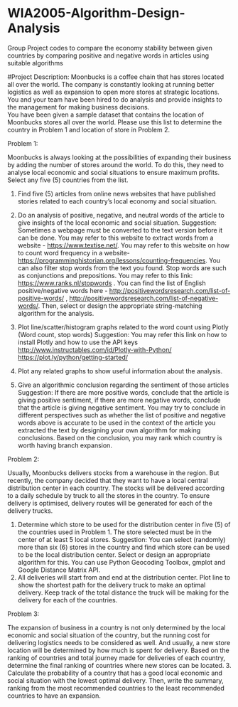 # WIA2005-Algorithm-Design-Analysis
Group Project codes to compare the economy stability between given countries by comparing positive and negative words in articles using suitable algorithms


#Project Description:
Moonbucks is a coffee chain that has stores located all over the world. The company is constantly looking at running better logistics as well as expansion to open more stores at strategic locations. You and your team have been hired to do analysis and provide insights to the management for making business decisions.  
You have been given a sample dataset that contains the location of Moonbucks stores all over the world. Please use this list to determine the country in Problem 1 and location of store in Problem 2.

Problem 1: 

Moonbucks is always looking at the possibilities of expanding their business by adding the number of stores around the world. To do this, they need to analyse local economic and social situations to ensure maximum profits. 
Select any five (5) countries from the list.

 1. Find five (5) articles from online news websites that have published stories related to each country’s local economy and social situation.
 2. Do an analysis of positive, negative, and neutral words of the article to give insights of the local economic and social situation.
    Suggestion: Sometimes a webpage must be converted to the text version before it can be done. 
    You may refer to this website to extract words from a website - https://www.textise.net/. 
    You may refer to this website on how to count word frequency in a website- https://programminghistorian.org/lessons/counting-frequencies. 
    You can also filter stop words from the text you found. Stop words are such as conjunctions and prepositions. You may refer to this link:       https://www.ranks.nl/stopwords . 
    You can find the list of English positive/negative words here - http://positivewordsresearch.com/list-of-positive-words/ ,
    http://positivewordsresearch.com/list-of-negative-words/. 
    Then, select or design the appropriate string-matching algorithm for the analysis. 

3. Plot line/scatter/histogram graphs related to the word count using Plotly (Word count, stop words)
    Suggestion: You may refer this link on how to install Plotly and how to use the API keys
    http://www.instructables.com/id/Plotly-with-Python/ 
    https://plot.ly/python/getting-started/ 

4. Plot any related graphs to show useful information about the analysis.
5. Give an algorithmic conclusion regarding the sentiment of those articles
Suggestion: If there are more positive words, conclude that the article is giving positive sentiment, if there are more negative words, conclude that the article is giving negative sentiment. You may try to conclude in different perspectives such as whether the list of positive and negative words above is accurate to be used in the context of the article you extracted the text by designing your own algorithm for making conclusions. Based on the conclusion, you may rank which country is worth having branch expansion.



Problem 2: 

Usually, Moonbucks delivers stocks from a warehouse in the region. But recently, the company decided that they want to have a local central distribution center in each country. The stocks will be delivered according to a daily schedule by truck to all the stores in the country. To ensure delivery is optimised, delivery routes will be generated for each of the delivery trucks. 
1. Determine which store to be used for the distribution center in five (5) of the countries used in Problem 1. The store selected must be in the center of at least 5 local stores. 
Suggestion: You can select (randomly) more than six (6) stores in the country and find which store can be used to be the local distribution center.  Select or design an appropriate algorithm for this. You can use Python Geocoding Toolbox, gmplot and Google Distance Matrix API.
2. All deliveries will start from and end at the distribution center. Plot line to show the shortest path for the delivery truck to make an optimal delivery. Keep track of the total distance the truck will be making for the delivery for each of the countries.



Problem 3: 

The expansion of business in a country is not only determined by the local economic and social situation of the country, but the running cost for delivering logistics needs to be considered as well. And usually, a new store location will be determined by how much is spent for delivery. Based on the ranking of countries and total journey made for deliveries of each country, determine the final ranking of countries where new stores can be located.
3. Calculate the probability of a country that has a good local economic and social situation with the lowest optimal delivery. Then, write the summary, ranking from the most recommended countries to the least recommended countries to have an expansion.

